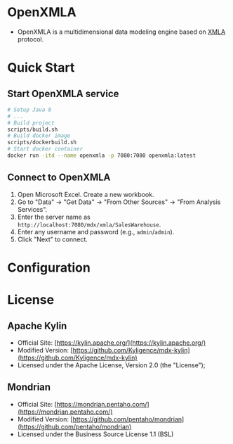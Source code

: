 # OpenXMLA

- OpenXMLA is a multidimensional data modeling engine based on [XMLA](https://learn.microsoft.com/en-us/analysis-services/xmla/xml-for-analysis-xmla-reference) protocol.

# Quick Start

## Start OpenXMLA service
```bash
# Setup Java 8
# ...
# Build project
scripts/build.sh
# Build docker image
scripts/dockerbuild.sh
# Start docker container
docker run -itd --name openxmla -p 7080:7080 openxmla:latest
```

## Connect to OpenXMLA

1. Open Microsoft Excel. Create a new workbook.
2. Go to "Data" -> "Get Data" -> "From Other Sources" -> "From Analysis Services".
3. Enter the server name as `http://localhost:7080/mdx/xmla/SalesWarehouse`. 
4. Enter any username and password (e.g., `admin`/`admin`).
5. Click "Next" to connect.

# Configuration

# License

## Apache Kylin

- Official Site: [https://kylin.apache.org/](https://kylin.apache.org/)
- Modified Version: [https://github.com/Kyligence/mdx-kylin](https://github.com/Kyligence/mdx-kylin)
- Licensed under the Apache License, Version 2.0 (the "License");

## Mondrian

- Official Site: [https://mondrian.pentaho.com/](https://mondrian.pentaho.com/)
- Modified Version: [https://github.com/pentaho/mondrian](https://github.com/pentaho/mondrian)
- Licensed under the
  Business Source License 1.1 (BSL)